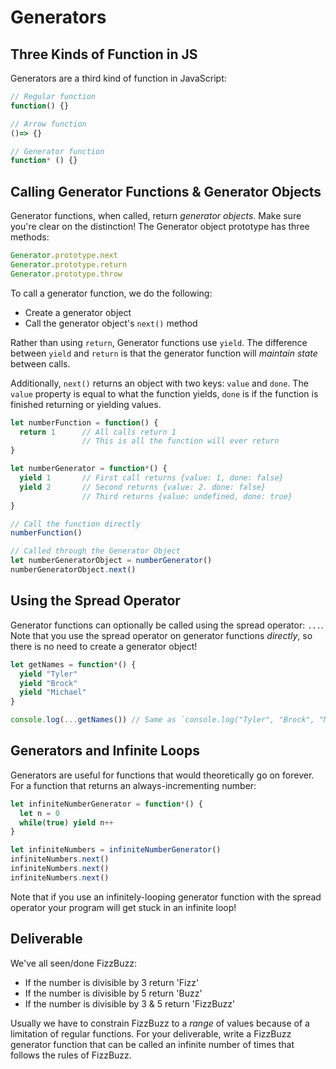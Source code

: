 # Generators

## Three Kinds of Function in JS
Generators are a third kind of function in JavaScript:
```javascript
// Regular function
function() {}

// Arrow function
()=> {}

// Generator function
function* () {}
```

## Calling Generator Functions & Generator Objects
Generator functions, when called, return *generator objects*. Make sure you're clear on the distinction! The Generator object prototype has three methods: 
```javascript
Generator.prototype.next
Generator.prototype.return
Generator.prototype.throw
```
To call a generator function, we do the following:
  - Create a generator object
  - Call the generator object's `next()` method

Rather than using `return`, Generator functions use `yield`. The difference between `yield` and `return` is that the generator function will *maintain state* between calls. 

Additionally, `next()` returns an object with two keys: `value` and `done`. The `value` property is equal to what the function yields, `done` is if the function is finished returning or yielding values.
```javascript
let numberFunction = function() {
  return 1      // All calls return 1
                // This is all the function will ever return
}

let numberGenerator = function*() {
  yield 1       // First call returns {value: 1, done: false}
  yield 2       // Second returns {value: 2. done: false}
                // Third returns {value: undefined, done: true}
}

// Call the function directly
numberFunction()

// Called through the Generator Object
let numberGeneratorObject = numberGenerator()
numberGeneratorObject.next()
```

## Using the Spread Operator
Generator functions can optionally be called using the spread operator: `...`. Note that you use the spread operator on generator functions *directly*, so there is no need to create a generator object!
```javascript
let getNames = function*() {
  yield "Tyler"
  yield "Brock"
  yield "Michael"
}

console.log(...getNames()) // Same as `console.log("Tyler", "Brock", "Michael")`
```
## Generators and Infinite Loops
Generators are useful for functions that would theoretically go on forever. For a function that returns an always-incrementing number:
```javascript
let infiniteNumberGenerator = function*() {
  let n = 0
  while(true) yield n++
}

let infiniteNumbers = infiniteNumberGenerator()
infiniteNumbers.next()
infiniteNumbers.next()
infiniteNumbers.next()
```
Note that if you use an infinitely-looping generator function with the spread operator your program will get stuck in an infinite loop!

## Deliverable
We've all seen/done FizzBuzz: 
  - If the number is divisible by 3 return 'Fizz'
  - If the number is divisible by 5 return 'Buzz'
  - If the number is divisible by 3 & 5 return 'FizzBuzz'

Usually we have to constrain FizzBuzz to a *range* of values because of a limitation of regular functions. For your deliverable, write a FizzBuzz generator function that can be called an infinite number of times that follows the rules of FizzBuzz.

